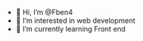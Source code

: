 - 👋 Hi, I’m @Fben4
- 👀 I’m interested in web development
- 🌱 I’m currently learning Front end


<!---
Fben4/Fben4 is a ✨ special ✨ repository because its `README.md` (this file) appears on your GitHub profile.
You can click the Preview link to take a look at your changes.
--->

